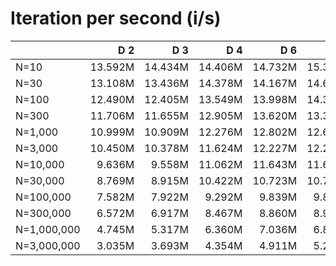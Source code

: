# Iteration per second (i/s)

|             |     D 2|     D 3|     D 4|     D 6|     D 8|    D 10|    D 12|    D 14|    D 16|    D 24|    D 32|    D 40|
|:------------|-------:|-------:|-------:|-------:|-------:|-------:|-------:|-------:|-------:|-------:|-------:|-------:|
|N=10         | 13.592M| 14.434M| 14.406M| 14.732M| 15.333M| 15.583M| 15.695M| 15.330M| 15.413M| 15.229M| 15.868M| 15.361M|
|N=30         | 13.108M| 13.436M| 14.378M| 14.167M| 14.696M| 14.393M| 14.855M| 13.708M| 14.105M| 14.420M| 15.160M| 14.519M|
|N=100        | 12.490M| 12.405M| 13.549M| 13.998M| 14.361M| 14.132M| 14.251M| 12.726M| 12.835M| 13.349M| 13.221M| 13.495M|
|N=300        | 11.706M| 11.655M| 12.905M| 13.620M| 13.392M| 13.381M| 13.858M| 12.962M| 12.817M| 12.630M| 12.583M| 12.034M|
|N=1,000      | 10.999M| 10.909M| 12.276M| 12.802M| 12.674M| 12.633M| 13.141M| 11.653M| 11.731M| 12.178M| 12.407M| 11.591M|
|N=3,000      | 10.450M| 10.378M| 11.624M| 12.227M| 12.268M| 12.094M| 12.741M| 11.200M| 11.338M| 11.370M| 11.715M| 11.310M|
|N=10,000     |  9.636M|  9.558M| 11.062M| 11.643M| 11.639M| 11.287M| 11.617M| 10.510M| 10.543M| 10.923M| 10.789M| 10.034M|
|N=30,000     |  8.769M|  8.915M| 10.422M| 10.723M| 10.790M| 10.592M| 11.299M|  9.936M| 10.482M| 10.588M| 10.659M|  9.737M|
|N=100,000    |  7.582M|  7.922M|  9.292M|  9.839M|  9.826M|  9.973M| 10.202M|  9.209M|  9.545M|  9.629M|  9.748M|  9.073M|
|N=300,000    |  6.572M|  6.917M|  8.467M|  8.860M|  8.967M|  8.912M|  9.751M|  8.377M|  8.699M|  9.002M|  8.978M|  8.311M|
|N=1,000,000  |  4.745M|  5.317M|  6.360M|  7.036M|  6.828M|  7.026M|  7.296M|  6.762M|  6.865M|  6.993M|  7.039M|  6.557M|
|N=3,000,000  |  3.035M|  3.693M|  4.354M|  4.911M|  5.228M|  5.222M|  5.432M|  5.136M|  5.230M|  5.419M|  5.362M|  5.197M|
